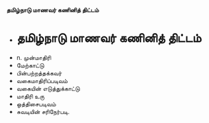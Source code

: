 **தமிழ்நாடு மாணவர் கணினித் திட்டம்**
- # தமிழ்நாடு மாணவர் கணினித் திட்டம்
- n. முன்மாதிரி
- மேற்காட்டு
- பின்பற்றத்தக்கவர்
- வகைமாதிரிப்படிவம்
- வகையின் எடுத்துக்காட்டு
- மாதிரி உரு
- ஒத்திசைபடிவம்
- சுவடியின் சரிநேர்படி.

